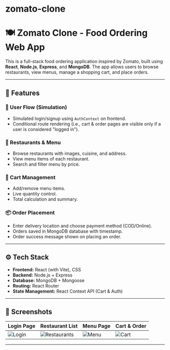 # zomato-clone
# 🍽️ Zomato Clone - Food Ordering Web App

This is a full-stack food ordering application inspired by Zomato, built using **React**, **Node.js**, **Express**, and **MongoDB**. The app allows users to browse restaurants, view menus, manage a shopping cart, and place orders.

---

## 🚀 Features

### 👤 User Flow (Simulation)
- Simulated login/signup using `AuthContext` on frontend.
- Conditional route rendering (i.e., cart & order pages are visible only if a user is considered "logged in").

### 🏬 Restaurants & Menu
- Browse restaurants with images, cuisine, and address.
- View menu items of each restaurant.
- Search and filter menu by price.

### 🛒 Cart Management
- Add/remove menu items.
- Live quantity control.
- Total calculation and summary.

### 📦 Order Placement
- Enter delivery location and choose payment method (COD/Online).
- Orders saved in MongoDB database with timestamp.
- Order success message shown on placing an order.

---

## ⚙️ Tech Stack

- **Frontend:** React (with Vite), CSS
- **Backend:** Node.js + Express
- **Database:** MongoDB + Mongoose
- **Routing:** React Router
- **State Management:** React Context API (Cart & Auth)

---

## 📸 Screenshots

| Login Page | Restaurant List | Menu Page | Cart & Order |
|------------|------------------|------------|----------------|
| ![Login](screenshots/login.png) | ![Restaurants](screenshots/restaurants.png) | ![Menu](screenshots/menu.png) | ![Cart](screenshots/cart.png) |

---
